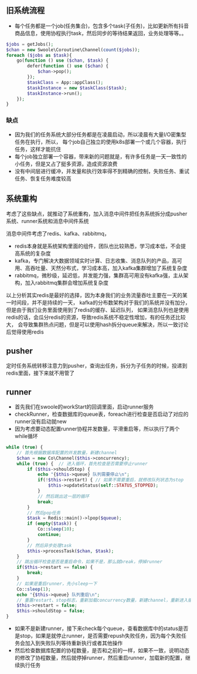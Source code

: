 ## 旧系统流程

- 每个任务都是一个job(任务集合)，包含多个task(子任务)，比如更新所有抖音商品信息，使用协程执行task，然后同步的等待结果返回，业务处理等等。。
```php
$jobs = getJobs();
$chan = new Swoole\Coroutine\Channel(count($jobs));
foreach ($jobs as $task){
    go(function () use ($chan, $task) {
        defer(function () use ($chan) {
            $chan->pop();
        });
        $taskClass = App::appClass();
        $taskInstance = new $taskClass($task);
        $taskInstance->run();
    });
}
```
### 缺点

- 因为我们的任务系统大部分任务都是在凌晨启动，所以凌晨有大量I/O密集型任务在执行，所以，
每个job自己独立的使用k8s部署一个或几个容器，执行任务，这样才能抗住
- 每个job独立部署一个容器，带来新的问题就是，有许多任务是一天一致性的小任务，但是又占了挺多资源，造成资源浪费
- 没有中间层进行缓冲，并发量和执行效率得不到精确的控制，失败任务、重试任务、恢复任务难度较高

## 系统重构
考虑了这些缺点，就推动了系统重构，加入消息中间件把任务系统拆分成pusher系统、runner系统和消息中间件系统

消息中间件考虑了redis、kafka、rabbitmq，
- redis本身就是系统架构里面的组件，团队也比较熟悉，学习成本低，不会提高系统的复杂度
- kafka，专门解决大数据领域实时计算、日志收集、消息队列的产品，高可用、高吞吐量、天然分布式，学习成本高，加入kafka集群增加了系统复杂度
- rabbitmq，微秒级，延迟低，并发能力强，集群高可用没有kafka强，主从架构，加入rabbitmq集群会增加系统复杂度

以上分析其实redis是最好的选择，因为本身我们的业务流量吞吐主要在一天的某一时间段，并不是持续的一天，
kafka的分布数架构对于我们的系统并没有加分，但是由于我们业务里面使用到了redis的缓存、延迟队列，
如果消息队列也是使用redis的话，会瓜分redis的资源，导致redis系统不稳定性增加，有的任务还比较大，
会导致集群热点问题，但是可以使用hash拆分queue来解决，所以一致讨论后觉得使用redis

## pusher
定时任务系统转移注意力到pusher，查询出任务，拆分为子任务的时候，投递到redis里面，接下来就不用管了


## runner
- 首先我们在swoole的workStart的回调里面，启动runner服务
- checkRunner，检查数据库的queue表，foreach进行检查是否启动了对应的runner没有启动就new
- 因为考虑要动态配置runner协程并发数量，平滑重启等，所以执行了两个while循环
```php
while (true) {
    // 首先根据数据库配置的并发数量，新建channel
    $chan = new Co\Channel($this->concurrency);
    while (true) {  // 进入循环，首先检查是否需要停止runner
        if ($this->shouldStop) {
            echo "{$this->queue} 队列需要停止\n";
            if(!$this->restart) { // 如果不需要重启，就修改队列状态为stop
                $this->updateStatus(self::STATUS_STOPPED);
            }
            // 然后跳出这一层的循环
            break;
        }
        // 然后pop任务
        $task = Redis::main()->lpop($queue);
        if (empty($task)) {
            Co::sleep(10);
            continue;
        }
        // 然后异步处理task
        $this->processTask($chan, $task);
    }
    // 跳出循环检查是否是重启命令，如果不是，那么就break，停掉runner
    if($this->restart == false) {
        break;
    }
    // 如果是重启runner，先小sleep一下
    Co::sleep(1);
    echo "{$this->queue} 队列重启\n";
    // 重置restart、stop标志，重新加载concurrency数量，新建channel，重新进入循环
    $this->restart = false;
    $this->shouldStop = false;
}
```
- 如果不是新建runner，接下来check每个queue，查看数据库中的status是否是stop，如果是就停止runner，是否需要repush失败任务，因为每个失败任务会加入到失败队列等待重新执行或者其他操作
- 然后检查数据库配置的协程数量，是否和之前的一样，如果不一致，说明动态的修改了协程数量，然后就停掉runner，然后重启runner，加载新的配置，继续执行任务

